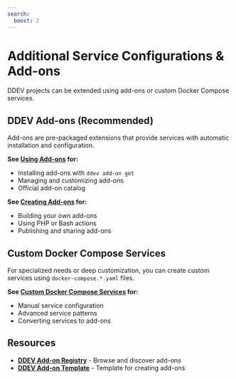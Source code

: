 ```yaml
---
search:
  boost: 2
---
```


# Additional Service Configurations & Add-ons

DDEV projects can be extended using add-ons or custom Docker Compose services.

## DDEV Add-ons (Recommended)

Add-ons are pre-packaged extensions that provide services with automatic installation and configuration.

**See [Using Add-ons](using-add-ons.md) for:**

- Installing add-ons with `ddev add-on get`
- Managing and customizing add-ons
- Official add-on catalog

**See [Creating Add-ons](creating-add-ons.md) for:**

- Building your own add-ons
- Using PHP or Bash actions
- Publishing and sharing add-ons

## Custom Docker Compose Services

For specialized needs or deep customization, you can create custom services using `docker-compose.*.yaml` files.

**See [Custom Docker Compose Services](custom-docker-services.md) for:**

- Manual service configuration
- Advanced service patterns
- Converting services to add-ons

## Resources

- **[DDEV Add-on Registry](https://addons.ddev.com/)** - Browse and discover add-ons
- **[DDEV Add-on Template](https://github.com/ddev/ddev-addon-template)** - Template for creating add-ons
